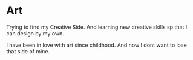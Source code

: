 # Art
 Trying to find my Creative Side.
 And learning new creative skills sp that I can design by my own.

I have been in love with art since childhood. And now I dont want to lose that side of mine.
